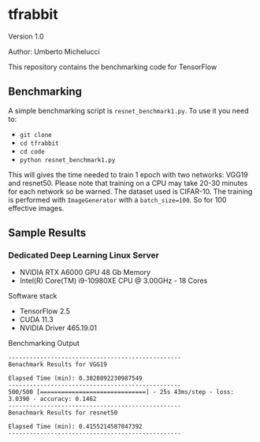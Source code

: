 # tfrabbit

Version 1.0

Author: Umberto Michelucci

This repository contains the benchmarking code for TensorFlow

## Benchmarking 

A simple benchmarking script is `resnet_benchmark1.py`. To use it you need to:

- `git clone `
- `cd tfrabbit`
- `cd code`
- `python resnet_benchmark1.py`

This will gives the time needed to train 1 epoch with two networks: VGG19 and resnet50.
Please note that training on a CPU may take 20-30 minutes for each network so be warned. The dataset
used is CIFAR-10. The training is performed with `ImageGenerator` with a `batch_size=100`. So for 100 
effective images.

## Sample Results

### Dedicated Deep Learning Linux Server

- NVIDIA RTX A6000 GPU 48 Gb Memory
- Intel(R) Core(TM) i9-10980XE CPU @ 3.00GHz - 18 Cores

Software stack
- TensorFlow 2.5
- CUDA 11.3
- NVIDIA Driver 465.19.01

Benchmarking Output

    -------------------------------------------------
    Benachmark Results for VGG19

    Elapsed Time (min): 0.3828892230987549
    -------------------------------------------------
    500/500 [==============================] - 25s 43ms/step - loss: 3.0390 - accuracy: 0.1462
    -------------------------------------------------
    Benachmark Results for resnet50

    Elapsed Time (min): 0.4155214587847392
    -------------------------------------------------


